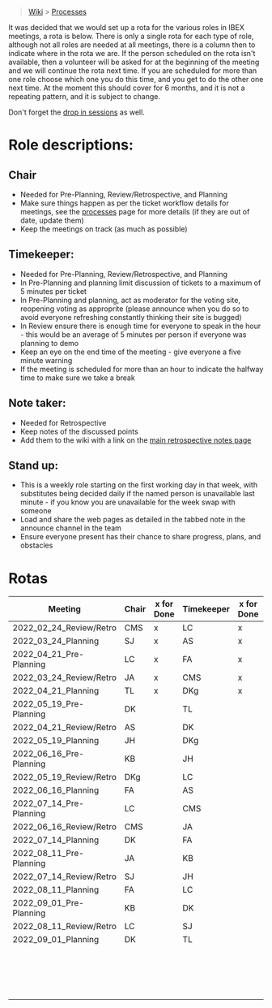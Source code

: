 > [Wiki](Home) > [Processes](Processes)

It was decided that we would set up a rota for the various roles in IBEX meetings, a rota is below. There is only a single rota for each type of role, although not all roles are needed at all meetings, there is a column then to indicate where in the rota we are. If the person scheduled on the rota isn't available, then a volunteer will be asked for at the beginning of the meeting and we will continue the rota next time. If you are scheduled for more than one role choose which one you do this time, and you get to do the other one next time. At the moment this should cover for 6 months, and it is not a repeating pattern, and it is subject to change.

Don't forget the [drop in sessions](https://github.com/ISISComputingGroup/IBEX/wiki/Instrument-Control-Drop-in-Session) as well.

# Role descriptions:
## Chair 
* Needed for Pre-Planning, Review/Retrospective, and Planning
* Make sure things happen as per the ticket workflow details for meetings, see the [processes](Processes) page for more details (if they are out of date, update them)
* Keep the meetings on track (as much as possible)

## Timekeeper:
* Needed for Pre-Planning, Review/Retrospective, and Planning
* In Pre-Planning and planning limit discussion of tickets to a maximum of 5 minutes per ticket
* In Pre-Planning and planning, act as moderator for the voting site, reopening voting as approprite (please announce when you do so to avoid everyone refreshing constantly thinking their site is bugged)
* In Review ensure there is enough time for everyone to speak in the hour - this would be an average of 5 minutes per person if everyone was planning to demo
* Keep an eye on the end time of the meeting - give everyone a five minute warning
* If the meeting is scheduled for more than an hour to indicate the halfway time to make sure we take a break

## Note taker:
* Needed for Retrospective
* Keep notes of the discussed points
* Add them to the wiki with a link on the [main retrospective notes page](Retrospective-Notes)

## Stand up:
* This is a weekly role starting on the first working day in that week, with substitutes being decided daily if the named person is unavailable last minute - if you know you are unavailable for the week swap with someone
* Load and share the web pages as detailed in the tabbed note in the announce channel in the team
* Ensure everyone present has their chance to share progress, plans, and obstacles

# Rotas

| Meeting| Chair | x for Done | Timekeeper | x for Done | Note taker | x for Done |Standup | Week Commencing | x for Done |
| ---| --- | --- | ---| --- | --- | --- |--- | --- | --- |
| 2022_02_24_Review/Retro| CMS | x | LC| x | JH| x |JA | 21/03/2022 |x |
| 2022_03_24_Planning| SJ | x | AS| x | |  |TL | 28/03/2022 |x |
| 2022_04_21_Pre-Planning| LC | x | FA| x | |  |SJ | 04/04/2022 |x |
| 2022_03_24_Review/Retro| JA | x | CMS| x | SJ| x |CMS | 11/04/2022 |x |
| 2022_04_21_Planning| TL | x | DKg| x | |  |AS | 18/04/2022 | x |
| 2022_05_19_Pre-Planning| DK |   | TL|   | |  |Dkg | 25/04/2022 |x |
| 2022_04_21_Review/Retro| AS |   | DK|   | DKg|   |DK | 02/05/2022 |x |
| 2022_05_19_Planning| JH |   | DKg|   | |  |LC | 09/05/2022 | |
| 2022_06_16_Pre-Planning| KB |   | JH|   | |  |TL | 16/05/2022 | |
| 2022_05_19_Review/Retro| DKg |   | LC|   | JA|   |FA | 23/05/2022 | |
| 2022_06_16_Planning| FA|   | AS|   | |  |CMS | 30/05/2022 | |
| 2022_07_14_Pre-Planning| LC|   | CMS|   | |  |KB | 06/06/2022 | |
| 2022_06_16_Review/Retro| CMS |   | JA|   | LC|   |LC | 13/06/2022 | |
| 2022_07_14_Planning| DK |   | FA|   | |  |DKg | 20/06/2022 | |
| 2022_08_11_Pre-Planning| JA |   | KB|   | |  |AS | 27/06/2022 | |
| 2022_07_14_Review/Retro| SJ |   | JH|   | TL|   |FA | 04/07/2022 | |
| 2022_08_11_Planning| FA |   | LC|   | |  |JA | 11/07/2022 | |
| 2022_09_01_Pre-Planning| KB |   | DK|   | |  |JH | 18/07/2022 | |
| 2022_08_11_Review/Retro| LC |   | SJ|   | JA|   |CMS | 25/07/2022 | |
| 2022_09_01_Planning| DK |   | TL|   | |  |TL | 01/08/2022 | |
| |  |  | |  | |  |DK | 08/08/2022 | |
| |  |  | |  | |  |LC | 15/08/2022 | |
| |  |  | |  | |  |SJ | 22/08/2022 | |
| |  |  | |  | |  |KB | 29/08/2022 | |


